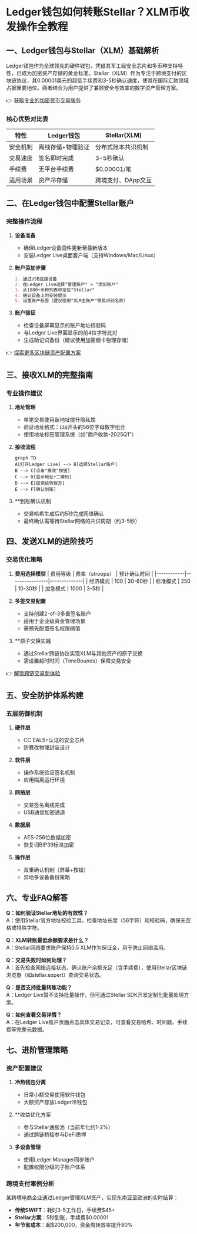 # Ledger钱包如何转账Stellar？XLM币收发操作全教程

## 一、Ledger钱包与Stellar（XLM）基础解析
Ledger钱包作为全球领先的硬件钱包，凭借其军工级安全芯片和多币种支持特性，已成为加密资产存储的黄金标准。Stellar（XLM）作为专注于跨境支付的区块链协议，其0.00001美元的超低手续费和3-5秒确认速度，使其在国际汇款领域占据重要地位。两者结合为用户提供了兼顾安全与效率的数字资产管理方案。

👉 [获取专业的加密货币交易服务](https://bit.ly/okx_welcome)

### 核心优势对比表
| 特性          | Ledger钱包           | Stellar(XLM)         |
|---------------|----------------------|----------------------|
| 安全机制      | 离线存储+物理验证    | 分布式账本共识机制   |
| 交易速度      | 签名即时完成         | 3-5秒确认            |
| 手续费        | 无平台手续费         | $0.00001/笔          |
| 适用场景      | 资产冷存储           | 跨境支付、DApp交互   |

## 二、在Ledger钱包中配置Stellar账户
### 完整操作流程
1. **设备准备**
   - 确保Ledger设备固件更新至最新版本
   - 安装Ledger Live桌面客户端（支持Windows/Mac/Linux）

2. **账户添加步骤**
   ```markdown
   1. 通过USB连接设备
   2. 在Ledger Live选择"管理账户" > "添加账户"
   3. 从1800+币种列表中定位"Stellar"
   4. 确认设备上的安装提示
   5. 设置账户标签（建议使用"XLM主账户"等易识别名称）
   ```

3. **账户验证**
   - 检查设备屏幕显示的账户地址校验码
   - 与Ledger Live界面显示的前4位字符比对
   - 生成助记词备份（建议使用加密钢卡物理存储）

👉 [探索更多区块链资产配置方案](https://bit.ly/okx_welcome)

## 三、接收XLM的完整指南
### 专业操作建议
1. **地址管理**
   - 单笔交易使用新地址提升隐私性
   - 验证地址格式：以`G`开头的56位字母数字组合
   - 使用地址标签管理系统（如"商户收款-2025Q1"）

2. **接收流程**
   ```mermaid
   graph TD
   A[打开Ledger Live] --> B[选择Stellar账户]
   B --> C[点击"接收"按钮]
   C --> D[显示地址+二维码]
   D --> E[提供给转账方]
   E --> F[确认到账]
   ```

3. **到账确认机制
   - 交易哈希生成后约5秒完成网络确认
   - 最终确认需等待Stellar网络的共识周期（约3-5秒）

## 四、发送XLM的进阶技巧
### 交易优化策略
1. **费用选择模型**
   | 费用等级   | 费率（stroops） | 预计确认时间 |
   |------------|----------------|--------------|
   | 经济模式   | 100            | 30-60秒      |
   | 标准模式   | 250            | 10-30秒      |
   | 加急模式   | 1000           | 3-5秒        |

2. **多签交易配置**
   - 支持创建2-of-3多重签名账户
   - 适用于企业级资金管理场景
   - 需预先配置签名权限阈值

3. **原子交换实践
   - 通过Stellar跨链协议实现XLM与其他资产的原子交换
   - 需设置超时时间（TimeBounds）保障交易安全

👉 [解锁跨链交易新体验](https://bit.ly/okx_welcome)

## 五、安全防护体系构建
### 五层防御机制
1. **硬件层**
   - CC EAL5+认证的安全芯片
   - 防篡改物理封装设计

2. **软件层**
   - 操作系统验证签名机制
   - 应用隔离运行环境

3. **网络层**
   - 交易签名离线完成
   - USB通信加密通道

4. **数据层**
   - AES-256位数据加密
   - 恢复词BIP39标准加密

5. **操作层**
   - 双重确认机制（屏幕+按钮）
   - 异地多设备备份策略

## 六、专业FAQ解答
**Q：如何验证Stellar地址的有效性？**  
A：使用Stellar官方地址校验工具，检查地址长度（56字符）和校验码，确保无空格或特殊字符。

**Q：XLM转账最低余额要求是什么？**  
A：Stellar网络要求账户保持0.5 XLM作为保证金，用于防止网络滥用。

**Q：交易失败时如何处理？**  
A：首先检查网络连接状态，确认账户余额充足（含手续费），使用Stellar区块链浏览器（如stellar.expert）查询交易状态。

**Q：是否支持批量转账功能？**  
A：Ledger Live暂不支持批量操作，但可通过Stellar SDK开发定制化批量处理方案。

**Q：如何查看交易详情？**  
A：在Ledger Live账户页面点击具体交易记录，可查看交易哈希、时间戳、手续费等完整元数据。

## 七、进阶管理策略
### 资产配置建议
1. **冷热钱包分离**
   - 日常小额交易使用软件钱包
   - 大额资产存放Ledger冷钱包

2. **收益优化方案
   - 参与Stellar通胀池（当前年化约1-2%）
   - 通过跨链桥接参与DeFi质押

3. **多设备管理**
   - 使用Ledger Manager同步账户
   - 配置权限分级的子账户体系

### 跨境支付案例分析
某跨境电商企业通过Ledger管理XLM资产，实现东南亚至欧洲的实时结算：
- **传统SWIFT**：耗时3-5工作日，手续费$45+
- **Stellar方案**：5秒到账，手续费$0.00001
- **年节省成本**：超$200,000，资金周转效率提升80%

